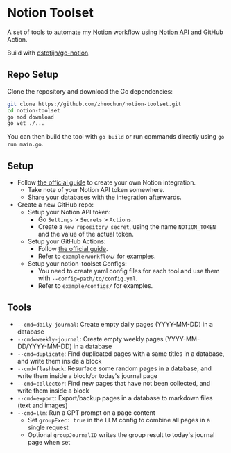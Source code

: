 # Notion Toolset

A set of tools to automate my [Notion](https://www.notion.so/) workflow using [Notion API](https://developers.notion.com/reference) and GitHub Action.

Build with [dstotijn/go-notion](https://pkg.go.dev/github.com/dstotijn/go-notion).

## Repo Setup

Clone the repository and download the Go dependencies:

```bash
git clone https://github.com/zhuochun/notion-toolset.git
cd notion-toolset
go mod download
go vet ./...
```

You can then build the tool with `go build` or run commands directly using
`go run main.go`.

## Setup

- Follow [the official guide](https://developers.notion.com/docs/getting-started) to create your own Notion integration.
  - Take note of your Notion API token somewhere.
  - Share your databases with the integration afterwards.
- Create a new GitHub repo:
  - Setup your Notion API token:
    - Go `Settings` > `Secrets` > `Actions`.
    - Create a `New repository secret`, using the name `NOTION_TOKEN` and the value of the actual token.
  - Setup your GitHub Actions:
    - Follow [the official guide](https://docs.github.com/en/actions/quickstart).
    - Refer to `example/workflow/` for examples.
  - Setup your notion-toolset Configs:
    - You need to create yaml config files for each tool and use them with `--config=path/to/config.yml`.
    - Refer to `example/configs/` for examples.

## Tools

- `--cmd=daily-journal`: Create empty daily pages (YYYY-MM-DD) in a database
- `--cmd=weekly-journal`: Create empty weekly pages (YYYY-MM-DD/YYYY-MM-DD) in a database
- `--cmd=duplicate`: Find duplicated pages with a same titles in a database, and write them inside a block
- `--cmd=flashback`: Resurface some random pages in a database, and write them inside a block/or today's journal page
- `--cmd=collector`: Find new pages that have not been collected, and write them inside a block
- `--cmd=export`: Export/backup pages in a database to markdown files (text and images)
- `--cmd=llm`: Run a GPT prompt on a page content
  - Set `groupExec: true` in the LLM config to combine all pages in a single request
  - Optional `groupJournalID` writes the group result to today's journal page when set
